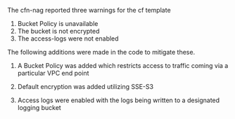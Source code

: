 The cfn-nag reported three warnings for the cf template

1) Bucket Policy is unavailable
2) The bucket is not encrypted
3) The access-logs were not enabled



The following additions were made in the code to mitigate these.

1) A Bucket Policy was added which restricts access to traffic coming via a particular VPC end point

2) Default encryption was added utilizing SSE-S3

3) Access logs were enabled with the logs being written to a designated logging bucket 